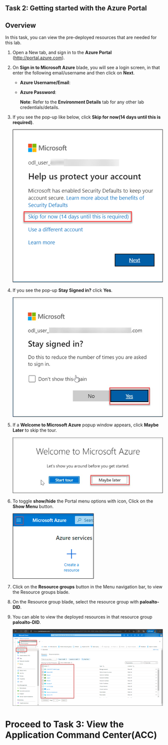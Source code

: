 ## Task 2: Getting started with the Azure Portal

## Overview

In this task, you can view the pre-deployed resources that are needed for this lab.

1. Open a New tab, and sign in to the **Azure Portal** (<http://portal.azure.com>).

1. On **Sign in to Microsoft Azure** blade, you will see a login screen, in that enter the following email/username and then click on **Next**.  

   * **Azure Username/Email**:  <inject key="Username"></inject> 
   * **Azure Password**:  <inject key="Password"></inject>

       **Note**: Refer to the **Environment Details** tab for any other lab credentials/details.

1. If you see the pop-up like below, click **Skip for now(14 days until this is required)**.

    ![](../images/image004.png)

1. If you see the pop-up **Stay Signed in?** click **Yes**.

    ![](../images/image-006.jpg)

1. If a **Welcome to Microsoft Azure** popup window appears, click **Maybe Later** to skip the tour.
   
    ![](../images/image-007.jpg)
1. To toggle **show/hide** the Portal menu options with icon, Click on the **Show Menu** button.

     ![](../images/image01.png)

1. Click on the **Resource groups** button in the Menu navigation bar, to view the Resource groups blade.

1. On the Resource group blade, select the resource group with **paloalto-DID**.

1. You can able to view the deployed resources in that resource group **paloalto-DID**.

     ![](../images/image035.png)

# Proceed to Task 3: View the Application Command Center(ACC)

